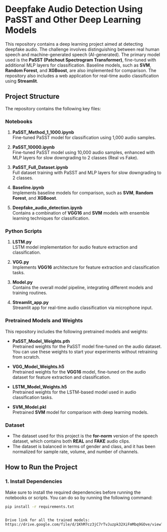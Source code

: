 # Deepfake Audio Detection Using PaSST and Other Deep Learning Models

This repository contains a deep learning project aimed at detecting deepfake audio. The challenge involves distinguishing between real human speech and machine-generated speech (AI-generated). The primary model used is the **PaSST (Patchout Spectrogram Transformer)**, fine-tuned with additional MLP layers for classification. Baseline models, such as **SVM**, **Random Forest**, and **XGBoost**, are also implemented for comparison. The repository also includes a web application for real-time audio classification using **Streamlit**.

## Project Structure

The repository contains the following key files:

### Notebooks
1. **PaSST_Method_1_1000.ipynb**  
   Fine-tuned PaSST model for classification using 1,000 audio samples.

2. **PaSST_10000.ipynb**  
   Fine-tuned PaSST model using 10,000 audio samples, enhanced with MLP layers for slow downgrading to 2 classes (Real vs Fake).

3. **PaSST_Full_Dataset.ipynb**  
   Full dataset training with PaSST and MLP layers for slow downgrading to 2 classes.

4. **Baseline.ipynb**  
   Implements baseline models for comparison, such as **SVM**, **Random Forest**, and **XGBoost**.

5. **Deepfake_audio_detection.ipynb**  
   Contains a combination of **VGG16** and **SVM** models with ensemble learning techniques for classification.

### Python Scripts
1. **LSTM.py**  
   LSTM model implementation for audio feature extraction and classification.

2. **VGG.py**  
   Implements **VGG16** architecture for feature extraction and classification tasks.

3. **Model.py**  
   Contains the overall model pipeline, integrating different models and training routines.

4. **Streamlit_app.py**  
   Streamlit app for real-time audio classification via microphone input.

### Pretrained Models and Weights
This repository includes the following pretrained models and weights:
- **PaSST_Model_Weights.pth**  
  Pretrained weights for the PaSST model fine-tuned on the audio dataset. You can use these weights to start your experiments without retraining from scratch.

- **VGG_Model_Weights.h5**  
  Pretrained weights for the **VGG16** model, fine-tuned on the audio dataset for feature extraction and classification.

- **LSTM_Model_Weights.h5**  
  Pretrained weights for the LSTM-based model used in audio classification tasks.

- **SVM_Model.pkl**  
  Pretrained **SVM** model for comparison with deep learning models.

### Dataset
- The dataset used for this project is the **for-norm** version of the speech dataset, which contains both **REAL** and **FAKE** audio clips.
- The dataset is balanced in terms of gender and class, and it has been normalized for sample rate, volume, and number of channels.

## How to Run the Project

### 1. Install Dependencies
Make sure to install the required dependencies before running the notebooks or scripts. You can do so by running the following command:
```bash
pip install -r requirements.txt


Drive link for all the trained models:
https://drive.google.com/file/d/1KhM7cz3jC7rTvJuzpk32XiFmMbq9GOve/view?usp=sharing

